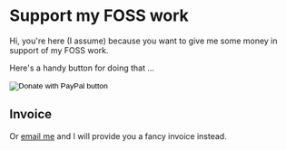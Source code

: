 # Support my FOSS work

Hi, you're here (I assume) because you want to give me some money in support of my FOSS work.

Here's a handy button for doing that ...

<form action="https://www.paypal.com/donate" method="post" target="_top">
<input type="hidden" name="hosted_button_id" value="HEA86D3W3R5JL" />
<input type="image" src="https://www.paypalobjects.com/en_US/i/btn/btn_donate_LG.gif" border="0" name="submit" title="PayPal - The safer, easier way to pay online!" alt="Donate with PayPal button" />
<img alt="" border="0" src="https://www.paypal.com/en_US/i/scr/pixel.gif" width="1" height="1" />
</form>


## Invoice

Or [email me](mailto:autarch@urth.org) and I will provide you a fancy invoice instead.
